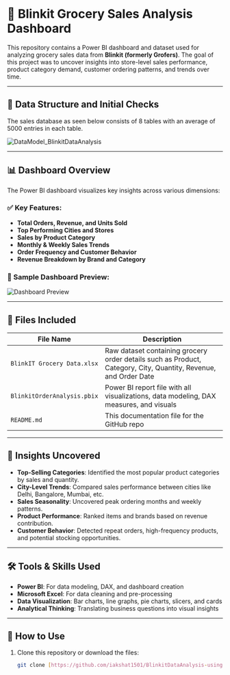 # 🛒 Blinkit Grocery Sales Analysis Dashboard

This repository contains a Power BI dashboard and dataset used for analyzing grocery sales data from **Blinkit (formerly Grofers)**. The goal of this project was to uncover insights into store-level sales performance, product category demand, customer ordering patterns, and trends over time.

---
## 🎯 Data Structure and Initial Checks

The sales database as seen below consists of 8 tables with an average of 5000 entries in each table.  

![DataModel_BlinkitDataAnalysis](https://github.com/user-attachments/assets/7f6e754e-0fd2-4f77-9c59-65cb5b40678d)

---
## 📊 Dashboard Overview

The Power BI dashboard visualizes key insights across various dimensions:

### ✅ Key Features:
- **Total Orders, Revenue, and Units Sold**
- **Top Performing Cities and Stores**
- **Sales by Product Category**
- **Monthly & Weekly Sales Trends**
- **Order Frequency and Customer Behavior**
- **Revenue Breakdown by Brand and Category**

### 📌 Sample Dashboard Preview:
![Dashboard Preview](https://github.com/user-attachments/assets/feb8596e-060c-4356-8375-b8d28aed10c6)


---

## 📁 Files Included

| File Name | Description |
|----------|-------------|
| `BlinkIT Grocery Data.xlsx` | Raw dataset containing grocery order details such as Product, Category, City, Quantity, Revenue, and Order Date |
| `BlinkitOrderAnalysis.pbix` | Power BI report file with all visualizations, data modeling, DAX measures, and visuals |
| `README.md` | This documentation file for the GitHub repo |

---

## 🧠 Insights Uncovered

- **Top-Selling Categories**: Identified the most popular product categories by sales and quantity.
- **City-Level Trends**: Compared sales performance between cities like Delhi, Bangalore, Mumbai, etc.
- **Sales Seasonality**: Uncovered peak ordering months and weekly patterns.
- **Product Performance**: Ranked items and brands based on revenue contribution.
- **Customer Behavior**: Detected repeat orders, high-frequency products, and potential stocking opportunities.

---

## 🛠️ Tools & Skills Used

- **Power BI**: For data modeling, DAX, and dashboard creation
- **Microsoft Excel**: For data cleaning and pre-processing
- **Data Visualization**: Bar charts, line graphs, pie charts, slicers, and cards
- **Analytical Thinking**: Translating business questions into visual insights

---

## 🚀 How to Use

1. Clone this repository or download the files:
   ```bash
   git clone [https://github.com/iakshat1501/BlinkitDataAnalysis-using-Power-BI.git]
